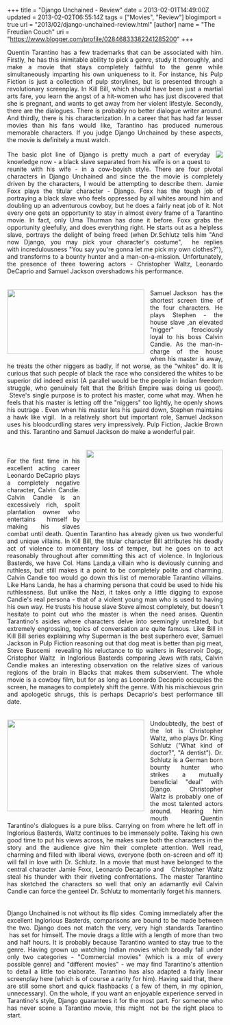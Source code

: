+++
title = "Django Unchained - Review"
date = 2013-02-01T14:49:00Z
updated = 2013-02-02T06:55:14Z
tags = ["Movies", "Review"]
blogimport = true 
url = "2013/02/django-unchained-review.html"
[author]
	name = "The Freudian Couch"
	uri = "https://www.blogger.com/profile/02846833382241285200"
+++

<div dir="ltr" style="text-align: left;" trbidi="on">
<div style="text-align: justify;">
Quentin Tarantino has a few trademarks that can be associated with him. Firstly, he has this inimitable ability to pick a genre, study it thoroughly, and make a movie that stays completely faithful to the genre while simultaneously imparting his own uniqueness to it. For instance, his Pulp Fiction is just a collection of pulp storylines, but is presented through a revolutionary screenplay. In Kill Bill, which should have been just a martial arts fare, you learn the angst of a hit-women who has just discovered that she is pregnant, and wants to get away from her violent lifestyle. Secondly, there are the dialogues. There is probably no better dialogue writer around. And thirdly, there is his characterization. In a career that has had far lesser movies than his fans would like, Tarantino has produced numerous memorable characters. If you judge Django Unchained by these aspects, the movie is definitely a must watch.</div>
<br />
<div class="separator" style="clear: both; text-align: center;">
<a href="https://blogger.googleusercontent.com/img/b/R29vZ2xl/AVvXsEjnWMyjNls9oq5utxkYKF3-9tCJB666lqudRAxSGZ5fXW7KxYRcM6TlmmrM7R_7hCrrW4fOrlZQl1bwLUyefrmUjAqhl7TeHIR7FiuXCovI3OEXHYurWvo2I9xfL2dgL52BC8TRqPJyP46B/s1600/Django+Jamie.jpg" imageanchor="1" style="clear: right; float: right; margin-bottom: 1em; margin-left: 1em;"><img border="0" src="https://blogger.googleusercontent.com/img/b/R29vZ2xl/AVvXsEjnWMyjNls9oq5utxkYKF3-9tCJB666lqudRAxSGZ5fXW7KxYRcM6TlmmrM7R_7hCrrW4fOrlZQl1bwLUyefrmUjAqhl7TeHIR7FiuXCovI3OEXHYurWvo2I9xfL2dgL52BC8TRqPJyP46B/s1600/Django+Jamie.jpg" /></a></div>
<div style="text-align: justify;">
The basic plot line of Django is pretty much a part of everyday knowledge now - a black slave&nbsp;separated&nbsp;from his wife is on a quest to reunite with his wife - in a cow-boyish style. There are four pivotal characters in Django Unchained and since the the movie is completely driven by the characters, I would be attempting to describe them. Jamie Foxx plays the titular character - Django. Foxx has the tough job of portraying a black slave who feels oppressed by all whites around him and doubling up an adventurous cowboy, but he does a fairly neat job of it. Not every one gets an opportunity to stay in almost every frame of a Tarantino movie. In fact, only Uma Thurman has done it before. Foxx grabs the opportunity gleefully, and does everything right. He starts out as a helpless slave, portrays the delight of being freed (when Dr.Schlutz tells him "And now Django, you may pick your character's costume", &nbsp;he replies with&nbsp;incredulousness&nbsp;"You say you're gonna let me pick my own clothes?"), and transforms to a bounty hunter and a man-on-a-mission. Unfortunately, the presence of three towering actors - Christopher Waltz, Leonardo DeCaprio and Samuel Jackson overshadows his performance.</div>
<br />
<br />
<div class="separator" style="clear: both; text-align: center;">
<a href="https://blogger.googleusercontent.com/img/b/R29vZ2xl/AVvXsEjyFh821Wex6aj-VaaLc2yMqLrVL9rnuQSCKKUKuavz_ijFIZGuCS4weYCdTH7xkzPDoUE48MuRYX8TPvpX58TRkJ0r9TjjejZ6OxtAImfl4zJFFa6hRuJcbpqaQNXynS94FHtD_KrZDZ3h/s1600/Sam-Jackson-Django-unchained-scowl.jpg" imageanchor="1" style="clear: left; float: left; margin-bottom: 1em; margin-right: 1em;"><img border="0" height="150" src="https://blogger.googleusercontent.com/img/b/R29vZ2xl/AVvXsEjyFh821Wex6aj-VaaLc2yMqLrVL9rnuQSCKKUKuavz_ijFIZGuCS4weYCdTH7xkzPDoUE48MuRYX8TPvpX58TRkJ0r9TjjejZ6OxtAImfl4zJFFa6hRuJcbpqaQNXynS94FHtD_KrZDZ3h/s320/Sam-Jackson-Django-unchained-scowl.jpg" width="320" /></a></div>
<div style="text-align: justify;">
Samuel Jackson &nbsp;has the shortest screen time of the four characters. He plays Stephen - the house slave ,an elevated "nigger"&nbsp;&nbsp;ferociously loyal to his boss Calvin Candie. As the man-in-charge of the house when his master is away, he treats the&nbsp;other niggers as badly, if not worse, as the "whites" do. It is curious that such people of black the race who considered the whites to be superior did indeed exist (A parallel would be the people in Indian freedom struggle, who&nbsp;genuinely felt that the British Empire was doing us good). &nbsp;Steve's single purpose is to protect his master, come what may. When he feels that his master is letting off the "niggers" too lightly, he openly shows his outrage . Even when his master lets his guard down, Stephen maintains a hawk like vigil. &nbsp;In a relatively short but important role, Samuel Jackson uses his bloodcurdling stares very impressively. Pulp Fiction, Jackie Brown and this. Tarantino and Samuel Jackson do make a wonderful pair.</div>
<br />
<br />
<a href="https://blogger.googleusercontent.com/img/b/R29vZ2xl/AVvXsEiH4vgF1rx1hjAatlqN3vcF21Ed1Di_aXy31WIdk_NkkEEI9ajHSdSjCTem-A0NEpJ0jEPnIoWYIXoWEdKIWvCRr4cL5YiKXpqdCtjlASnAZb7i9fNtnkOhzZr4MB47-7ta9MkBKVm21qtn/s1600/Django-Unchained-Leo.jpg" imageanchor="1" style="clear: right; float: right; margin-bottom: 1em; margin-left: 1em; text-align: center;"><img border="0" height="168" src="https://blogger.googleusercontent.com/img/b/R29vZ2xl/AVvXsEiH4vgF1rx1hjAatlqN3vcF21Ed1Di_aXy31WIdk_NkkEEI9ajHSdSjCTem-A0NEpJ0jEPnIoWYIXoWEdKIWvCRr4cL5YiKXpqdCtjlASnAZb7i9fNtnkOhzZr4MB47-7ta9MkBKVm21qtn/s320/Django-Unchained-Leo.jpg" width="320" /></a><br />
<div style="text-align: justify;">
For the first time in his excellent acting career Leonardo DeCaprio plays a completely negative character, Calvin Candie. Calvin Candie is an excessively rich, spoilt plantation owner who entertains &nbsp;himself by making his slaves combat until death. Quentin Tarantino has already given us two wonderful and unique villains. In Kill Bill, the titular character Bill attributes his deadly act of violence to momentary loss of temper, but he goes on to act reasonably throughout after committing this act of violence. In Inglorious Basterds, we have Col. Hans Landa,a villain who is deviously cunning and ruthless, but still makes it a point to be completely polite and charming. Calvin Candie too would go down this list of memorable Tarantino villains. Like Hans Landa, he has a charming persona that could be used to hide his ruthlessness. But unlike the Nazi, it takes only a little digging to expose Candie's real persona - that of a violent young man who is used to having his own way. He trusts his house slave Steve almost completely, but doesn't hesitate to point out who the master is when the need arises. Quentin Tarantino's asides where characters delve into seemingly unrelated, but extremely engrossing, topics of conversation are quite famous. Like Bill in Kill Bill series explaining why Superman is the best superhero ever, Samuel Jackson in Pulp Fiction reasoning out that dog meat is better than pig meat, Steve Buscemi &nbsp;revealing his&nbsp;reluctance&nbsp;to tip waiters in Reservoir Dogs, Cristopher Waltz&nbsp;&nbsp;in Inglorious Basterds&nbsp;comparing Jews with rats, Calvin Candie makes an interesting observation on the relative sizes of various regions of the brain in Blacks that makes them subservient. The whole movie is a cowboy film, but for as long as Leonardo Decaprio occupies the screen, he manages to completely shift the genre. With his mischievous grin and apologetic shrugs, this is perhaps Decaprio's best performance till date.</div>
<br />
<br />
<div class="separator" style="clear: both; text-align: center;">
<a href="https://blogger.googleusercontent.com/img/b/R29vZ2xl/AVvXsEjwV8u2GwMnQCZXSQYxezjxQTtgRBLbyt9yXrriajnoQAjvzBZcOwqmWajPY5ASU0iWUFdir_Q1SLEUkoITqr0diut0MzfUKiqL6-jNV0xP2e9SkyOwxqKnsJJ_967Z6A1WN28YDeA4vb2g/s1600/Django_Waltz.jpg" imageanchor="1" style="clear: left; float: left; margin-bottom: 1em; margin-right: 1em; text-align: center;"><img border="0" height="213" src="https://blogger.googleusercontent.com/img/b/R29vZ2xl/AVvXsEjwV8u2GwMnQCZXSQYxezjxQTtgRBLbyt9yXrriajnoQAjvzBZcOwqmWajPY5ASU0iWUFdir_Q1SLEUkoITqr0diut0MzfUKiqL6-jNV0xP2e9SkyOwxqKnsJJ_967Z6A1WN28YDeA4vb2g/s320/Django_Waltz.jpg" width="320" /></a></div>
<div style="text-align: justify;">
Undoubtedly, the best of the lot is Christopher Waltz, who plays Dr. King Schlutz ("What kind of doctor?", "A dentist"). Dr. Schlutz is a German born bounty hunter who strikes a mutually beneficial "deal" with Django. Christopher Waltz is probably one of the most talented actors around. Hearing him mouth Quentin Tarantino's dialogues is a pure bliss. Carrying on from where he left off in Inglorious Basterds, Waltz continues to be immensely polite. Taking his own good time to put his views across, he makes sure both the characters in the story and the audience give him their complete attention. Well read, charming and filled with liberal views, everyone (both on-screen and off it) will fall in love with Dr. Schlutz. In a movie that must have belonged to the central character Jamie Foxx, Leonardo Decaprio and &nbsp; Christopher Waltz steal his thunder with their riveting confrontations. The master Tarantino has sketched the&nbsp;characters&nbsp;so well that only an&nbsp;adamantly&nbsp;evil Calvin Candie can force the genteel Dr. Schlutz to momentarily forget his manners.</div>
<br />
<br />
<div style="text-align: justify;">
Django Unchained is not without its&nbsp;flip sides&nbsp; Coming&nbsp;immediately&nbsp;after the excellent Inglorious Basterds, comparisons are bound to be made between the two. Django does not match the very, very high standards Tarantino &nbsp;has set for himself. The movie drags a little with a length of more than two and half hours. It is probably because Tarantino wanted to stay true to the genre. Having grown up watching Indian movies which broadly fall under only two categories - "Commercial movies" (which is a mix of every possible genre) and "different movies" - we may find Tarantino's attention to detail a little too elaborate. Tarantino has also adapted a fairly linear screenplay here (which is of course a rarity for him). Having said that, there are still some short and quick flashbacks ( a few of them, in my opinion, unnecessary). On the whole, if you want an enjoyable experience served in Tarantino's style, Django guarantees it for the most part. For someone who has never scene a Tarantino movie, this might &nbsp;not be the right place to start.</div>
</div>

